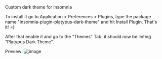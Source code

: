 Custom dark theme for Insomnia

To install it go to Application > Preferences > Plugins, type the package name "insomnia-plugin-platypus-dark-theme" and hit Install Plugin.
That's it! =)

After that enable it and go to the "Themes" Tab, it should now be linting "Platypus Dark Theme".

Preview:
![image](https://user-images.githubusercontent.com/35581640/118218958-e0638780-b44e-11eb-9ece-cd6fba9a0d2a.png)
